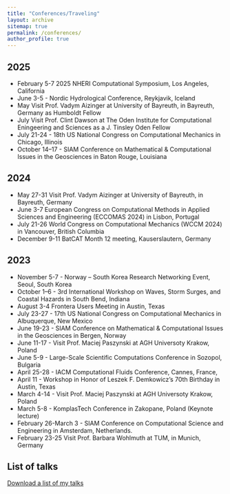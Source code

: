 ```yaml
---
title: "Conferences/Traveling"
layout: archive
sitemap: true
permalink: /conferences/
author_profile: true
---
```


## 2025
- February 5-7 2025 NHERI Computational Symposium, Los Angeles, California
- June 3-5 - Nordic Hydrological Conference, Reykjavik, Iceland
- May Visit Prof. Vadym Aizinger at University of Bayreuth, in Bayreuth, Germany as Humboldt Fellow
- July Visit Prof. Clint Dawson at The Oden Institute for Computational Eningeering and Sciences as a J. Tinsley Oden Fellow
- July 21-24 - 18th US National Congress on Computational Mechanics in Chicago, Illinois
- October 14–17 - SIAM Conference on Mathematical & Computational Issues in the Geosciences in Baton Rouge, Louisiana

## 2024
- May 27-31 Visit Prof. Vadym Aizinger at University of Bayreuth, in Bayreuth, Germany
- June 3-7 European Congress on Computational Methods in Applied Sciences and Engineering (ECCOMAS 2024) in Lisbon, Portugal
- July 21-26 World Congress on Computational Mechanics (WCCM 2024) in Vancouver, British Columbia
- December 9-11 BatCAT Month 12 meeting, Kauserslautern, Germany

## 2023

- November 5-7 - Norway – South Korea Research Networking Event, Seoul, South Korea
- October 1–6 - 3rd International Workshop on Waves, Storm Surges, and Coastal Hazards in South Bend, Indiana
- August 3-4 Frontera Users Meeting in Austin, Texas 
- July 23-27 - 17th US National Congress on Computational Mechanics in Albuquerque, New Mexico
- June 19-23 - SIAM Conference on Mathematical & Computational Issues in the Geosciences in Bergen, Norway
- June 11-17 - Visit Prof. Maciej Paszynski at AGH Universoty Krakow, Poland
- June 5-9 - Large-Scale Scientific Computations Conference in Sozopol, Bulgaria
- April 25-28 - IACM Computational Fluids Conference, Cannes, France,   
- April 11 - Workshop in Honor of Leszek F. Demkowicz’s 70th Birthday in Austin, Texas 
- March 4-14 - Visit Prof. Maciej Paszynski at AGH Universoty Krakow, Poland
- March 5-8 - KomplasTech Conference in Zakopane, Poland (Keynote lecture)
- February 26-March 3 - SIAM Conference on Computational Science and Engineering in Amsterdam, Netherlands.
- February 23-25 Visit Prof. Barbara Wohlmuth at TUM, in Munich, Germany

## List of talks


[Download a list of my talks](/assets/documents/talks.pdf)




